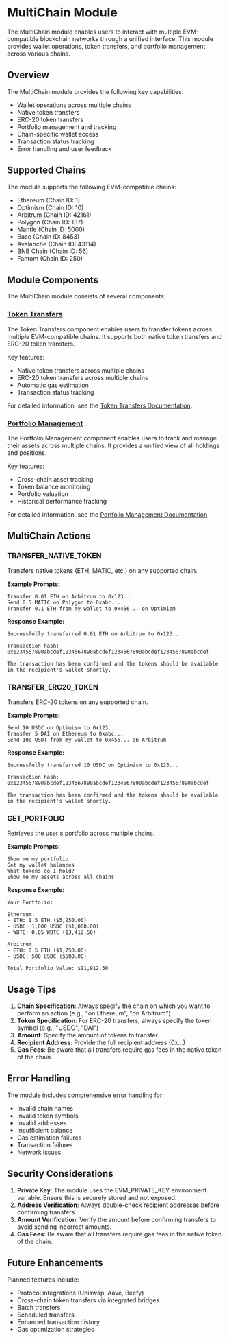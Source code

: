 # MultiChain Module

The MultiChain module enables users to interact with multiple EVM-compatible blockchain networks through a unified interface. This module provides wallet operations, token transfers, and portfolio management across various chains.

## Overview

The MultiChain module provides the following key capabilities:

- Wallet operations across multiple chains
- Native token transfers
- ERC-20 token transfers
- Portfolio management and tracking
- Chain-specific wallet access
- Transaction status tracking
- Error handling and user feedback

## Supported Chains

The module supports the following EVM-compatible chains:

- Ethereum (Chain ID: 1)
- Optimism (Chain ID: 10)
- Arbitrum (Chain ID: 42161)
- Polygon (Chain ID: 137)
- Mantle (Chain ID: 5000)
- Base (Chain ID: 8453)
- Avalanche (Chain ID: 43114)
- BNB Chain (Chain ID: 56)
- Fantom (Chain ID: 250)

## Module Components

The MultiChain module consists of several components:

### [Token Transfers](multichain/token-transfers.md)

The Token Transfers component enables users to transfer tokens across multiple EVM-compatible chains. It supports both native token transfers and ERC-20 token transfers.

Key features:
- Native token transfers across multiple chains
- ERC-20 token transfers across multiple chains
- Automatic gas estimation
- Transaction status tracking

For detailed information, see the [Token Transfers Documentation](multichain/token-transfers.md).

### [Portfolio Management](multichain/portfolio.md)

The Portfolio Management component enables users to track and manage their assets across multiple chains. It provides a unified view of all holdings and positions.

Key features:
- Cross-chain asset tracking
- Token balance monitoring
- Portfolio valuation
- Historical performance tracking

For detailed information, see the [Portfolio Management Documentation](multichain/portfolio.md).

## MultiChain Actions

### TRANSFER_NATIVE_TOKEN

Transfers native tokens (ETH, MATIC, etc.) on any supported chain.

**Example Prompts:**
```
Transfer 0.01 ETH on Arbitrum to 0x123...
Send 0.5 MATIC on Polygon to 0xabc...
Transfer 0.1 ETH from my wallet to 0x456... on Optimism
```

**Response Example:**
```
Successfully transferred 0.01 ETH on Arbitrum to 0x123...

Transaction hash: 0x1234567890abcdef1234567890abcdef1234567890abcdef1234567890abcdef

The transaction has been confirmed and the tokens should be available in the recipient's wallet shortly.
```

### TRANSFER_ERC20_TOKEN

Transfers ERC-20 tokens on any supported chain.

**Example Prompts:**
```
Send 10 USDC on Optimism to 0x123...
Transfer 5 DAI on Ethereum to 0xabc...
Send 100 USDT from my wallet to 0x456... on Arbitrum
```

**Response Example:**
```
Successfully transferred 10 USDC on Optimism to 0x123...

Transaction hash: 0x1234567890abcdef1234567890abcdef1234567890abcdef1234567890abcdef

The transaction has been confirmed and the tokens should be available in the recipient's wallet shortly.
```

### GET_PORTFOLIO

Retrieves the user's portfolio across multiple chains.

**Example Prompts:**
```
Show me my portfolio
Get my wallet balances
What tokens do I hold?
Show me my assets across all chains
```

**Response Example:**
```
Your Portfolio:

Ethereum:
- ETH: 1.5 ETH ($5,250.00)
- USDC: 1,000 USDC ($1,000.00)
- WBTC: 0.05 WBTC ($3,412.50)

Arbitrum:
- ETH: 0.5 ETH ($1,750.00)
- USDC: 500 USDC ($500.00)

Total Portfolio Value: $11,912.50
```

## Usage Tips

1. **Chain Specification**: Always specify the chain on which you want to perform an action (e.g., "on Ethereum", "on Arbitrum")
2. **Token Specification**: For ERC-20 transfers, always specify the token symbol (e.g., "USDC", "DAI")
3. **Amount**: Specify the amount of tokens to transfer
4. **Recipient Address**: Provide the full recipient address (0x...)
5. **Gas Fees**: Be aware that all transfers require gas fees in the native token of the chain

## Error Handling

The module includes comprehensive error handling for:
- Invalid chain names
- Invalid token symbols
- Invalid addresses
- Insufficient balance
- Gas estimation failures
- Transaction failures
- Network issues

## Security Considerations

1. **Private Key**: The module uses the EVM_PRIVATE_KEY environment variable. Ensure this is securely stored and not exposed.
2. **Address Verification**: Always double-check recipient addresses before confirming transfers.
3. **Amount Verification**: Verify the amount before confirming transfers to avoid sending incorrect amounts.
4. **Gas Fees**: Be aware that all transfers require gas fees in the native token of the chain.

## Future Enhancements

Planned features include:
- Protocol integrations (Uniswap, Aave, Beefy)
- Cross-chain token transfers via integrated bridges
- Batch transfers
- Scheduled transfers
- Enhanced transaction history
- Gas optimization strategies 